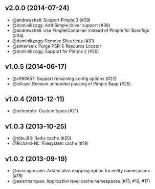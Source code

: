 ## v2.0.0 (2014-07-24)

 * @andrewshell: Support Pimple 3 (#39)
 * @dominikzogg: Add Simple driver support (#38)
 * @andrewshell: Use Pimple\Container instead of Pimple for $configs (#34)
 * @dominikzogg: Remove Silex tests (#31)
 * @simensen: Purge PSR-0 Resource Locator
 * @dominikzogg: Support for Pimple 2 (#26)

## v1.0.5 (2014-06-17)

 * @c960657: Support remaining config options (#22)
 * @iolloyd: Remove unneeded passing of Pimple $app (#25)

## v1.0.4 (2013-12-11)

 * @mrkrstphr: Custom types (#21)

## v1.0.3 (2013-10-25)

 * @tdbui83: Redis cache (#20)
 * @Richard-NL: Filesystem cache (#19)

## v1.0.2 (2013-09-19)

 * @marcojanssen: Added alias mapping option for entity namespaces (#18)
 * @asiermarques: Application level cache namespaces (#15, #16, #17)
